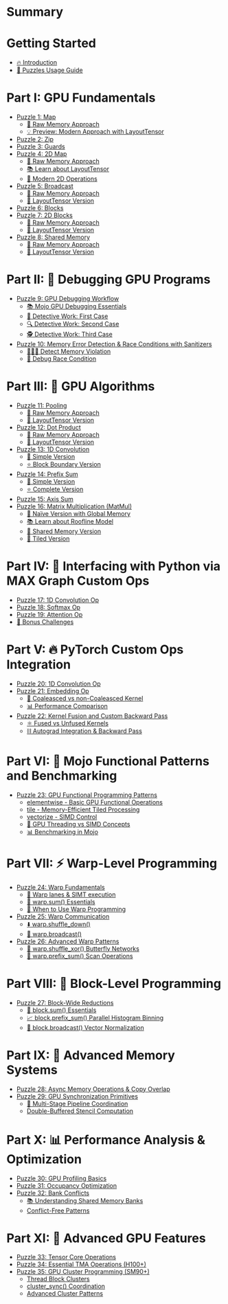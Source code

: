 # Summary

# Getting Started
- [🔥 Introduction](./introduction.md)
- [🧭 Puzzles Usage Guide](./howto.md)

# Part I: GPU Fundamentals
- [Puzzle 1: Map](./puzzle_01/puzzle_01.md)
  - [🔰 Raw Memory Approach](./puzzle_01/raw.md)
  - [💡 Preview: Modern Approach with LayoutTensor](./puzzle_01/layout_tensor_preview.md)
- [Puzzle 2: Zip](./puzzle_02/puzzle_02.md)
- [Puzzle 3: Guards](./puzzle_03/puzzle_03.md)
- [Puzzle 4: 2D Map](./puzzle_04/puzzle_04.md)
  - [🔰 Raw Memory Approach](./puzzle_04/raw.md)
  - [📚 Learn about LayoutTensor](./puzzle_04/introduction_layout_tensor.md)
  - [🚀 Modern 2D Operations](./puzzle_04/layout_tensor.md)
- [Puzzle 5: Broadcast](./puzzle_05/puzzle_05.md)
  - [🔰 Raw Memory Approach](./puzzle_05/raw.md)
  - [📐 LayoutTensor Version](./puzzle_05/layout_tensor.md)
- [Puzzle 6: Blocks](./puzzle_06/puzzle_06.md)
- [Puzzle 7: 2D Blocks](./puzzle_07/puzzle_07.md)
  - [🔰 Raw Memory Approach](./puzzle_07/raw.md)
  - [📐 LayoutTensor Version](./puzzle_07/layout_tensor.md)
- [Puzzle 8: Shared Memory](./puzzle_08/puzzle_08.md)
  - [🔰 Raw Memory Approach](./puzzle_08/raw.md)
  - [📐 LayoutTensor Version](./puzzle_08/layout_tensor.md)

# Part II: 🐞 Debugging GPU Programs
- [Puzzle 9: GPU Debugging Workflow](./puzzle_09/puzzle_09.md)
  - [📚 Mojo GPU Debugging Essentials](./puzzle_09/essentials.md)
  - [🧐 Detective Work: First Case](./puzzle_09/first_case.md)
  - [🔍 Detective Work: Second Case](./puzzle_09/second_case.md)
  - [🕵 Detective Work: Third Case](./puzzle_09/third_case.md)
- [Puzzle 10: Memory Error Detection & Race Conditions with Sanitizers](./puzzle_10/puzzle_10.md)
  - [👮🏼‍♂️ Detect Memory Violation](./puzzle_10/memcheck.md)
  - [🏁 Debug Race Condition](./puzzle_10/racecheck.md)

# Part III: 🧮 GPU Algorithms
- [Puzzle 11: Pooling](./puzzle_11/puzzle_11.md)
  - [🔰 Raw Memory Approach](./puzzle_11/raw.md)
  - [📐 LayoutTensor Version](./puzzle_11/layout_tensor.md)
- [Puzzle 12: Dot Product](./puzzle_12/puzzle_12.md)
  - [🔰 Raw Memory Approach](./puzzle_12/raw.md)
  - [📐 LayoutTensor Version](./puzzle_12/layout_tensor.md)
- [Puzzle 13: 1D Convolution](./puzzle_13/puzzle_13.md)
  - [🔰 Simple Version](./puzzle_13/simple.md)
  - [⭐ Block Boundary Version](./puzzle_13/block_boundary.md)
- [Puzzle 14: Prefix Sum](./puzzle_14/puzzle_14.md)
  - [🔰 Simple Version](./puzzle_14/simple.md)
  - [⭐ Complete Version](./puzzle_14/complete.md)
- [Puzzle 15: Axis Sum](./puzzle_15/puzzle_15.md)
- [Puzzle 16: Matrix Multiplication (MatMul)](./puzzle_16/puzzle_16.md)
    - [🔰 Naïve Version with Global Memory](./puzzle_16/naïve.md)
    - [📚 Learn about Roofline Model](./puzzle_16/roofline.md)
    - [🤝 Shared Memory Version](./puzzle_16/shared_memory.md)
    - [📐 Tiled Version](./puzzle_16/tiled.md)

# Part IV: 🐍 Interfacing with Python via MAX Graph Custom Ops
- [Puzzle 17: 1D Convolution Op](./puzzle_17/puzzle_17.md)
- [Puzzle 18: Softmax Op](./puzzle_18/puzzle_18.md)
- [Puzzle 19: Attention Op](./puzzle_19/puzzle_19.md)
- [🎯 Bonus Challenges](./bonuses/part4.md)

# Part V: 🔥 PyTorch Custom Ops Integration
- [Puzzle 20: 1D Convolution Op](./puzzle_20/puzzle_20.md)
- [Puzzle 21: Embedding Op](./puzzle_21/puzzle_21.md)
  - [🔰 Coaleasced vs non-Coaleasced Kernel](./puzzle_21/simple_embedding_kernel.md)
  - [📊 Performance Comparison](./puzzle_21/performance.md)
- [Puzzle 22: Kernel Fusion and Custom Backward Pass](./puzzle_22/puzzle_22.md)
  - [⚛️ Fused vs Unfused Kernels](./puzzle_22/forward_pass.md)
  - [⛓️ Autograd Integration & Backward Pass](./puzzle_22/backward_pass.md)

# Part VI: 🌊 Mojo Functional Patterns and Benchmarking
- [Puzzle 23: GPU Functional Programming Patterns](./puzzle_23/puzzle_23.md)
  - [elementwise - Basic GPU Functional Operations](./puzzle_23/elementwise.md)
  - [tile - Memory-Efficient Tiled Processing](./puzzle_23/tile.md)
  - [vectorize - SIMD Control](./puzzle_23/vectorize.md)
  - [🧠 GPU Threading vs SIMD Concepts](./puzzle_23/gpu-thread-vs-simd.md)
  - [📊 Benchmarking in Mojo](./puzzle_23/benchmarking.md)

# Part VII: ⚡ Warp-Level Programming
- [Puzzle 24: Warp Fundamentals](./puzzle_24/puzzle_24.md)
  - [🧠 Warp lanes & SIMT execution](./puzzle_24/warp_simt.md)
  - [🔰 warp.sum() Essentials](./puzzle_24/warp_sum.md)
  - [🤔 When to Use Warp Programming](./puzzle_24/warp_extra.md)
- [Puzzle 25: Warp Communication](./puzzle_25/puzzle_25.md)
  - [⬇️ warp.shuffle_down()](./puzzle_25/warp_shuffle_down.md)
  - [📢 warp.broadcast()](./puzzle_25/warp_broadcast.md)
- [Puzzle 26: Advanced Warp Patterns](./puzzle_26/puzzle_26.md)
  - [🦋 warp.shuffle_xor() Butterfly Networks](./puzzle_26/warp_shuffle_xor.md)
  - [🔢 warp.prefix_sum() Scan Operations](./puzzle_26/warp_prefix_sum.md)

# Part VIII: 🧱 Block-Level Programming
- [Puzzle 27: Block-Wide Reductions](./puzzle_27/puzzle_27.md)
  - [🔰 block.sum() Essentials](./puzzle_27/block_sum.md)
  - [📈 block.prefix_sum() Parallel Histogram Binning](./puzzle_27/block_prefix_sum.md)
  - [📡 block.broadcast() Vector Normalization](./puzzle_27/block_broadcast.md)

# Part IX: 🧠 Advanced Memory Systems
- [Puzzle 28: Async Memory Operations & Copy Overlap](./puzzle_28/puzzle_28.md)
- [Puzzle 29: GPU Synchronization Primitives](./puzzle_29/puzzle_29.md)
  - [📶 Multi-Stage Pipeline Coordination](./puzzle_29/barrier.md)
  - [Double-Buffered Stencil Computation](./puzzle_29/memory_barrier.md)

# Part X: 📊 Performance Analysis & Optimization
- [Puzzle 30: GPU Profiling Basics]()
- [Puzzle 31: Occupancy Optimization]()
- [Puzzle 32: Bank Conflicts]()
  - [📚 Understanding Shared Memory Banks]()
  - [Conflict-Free Patterns]()

# Part XI: 🚀 Advanced GPU Features
- [Puzzle 33: Tensor Core Operations]()
- [Puzzle 34: Essential TMA Operations (H100+)]()
- [Puzzle 35: GPU Cluster Programming (SM90+)]()
  - [Thread Block Clusters]()
  - [cluster_sync() Coordination]()
  - [Advanced Cluster Patterns]()
